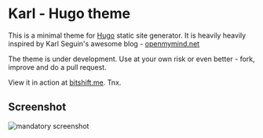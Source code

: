 # Karl - Hugo theme

This is a minimal theme for [Hugo](http://gohugo.io/) static site generator. It is
heavily heavily inspired by Karl Seguin's awesome blog - [openmymind.net](http://openmymind.net)

The theme is under development. Use at your own risk or even better - fork,
improve and do a pull request.

View it in action at [bitshift.me](http://bitshift.me). Tnx.

## Screenshot

![mandatory screenshot](https://github.com/iljoo/karl/blob/master/screenshot.png)
